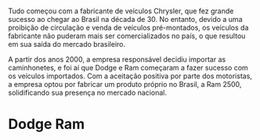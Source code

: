 
<!DOCTYPE html>
<html lang="" "pt-br"
<head>

<meta charset="UTF-8">
<title> Dodge Ram </title>
<link rel= "stylesheet href="style.css">
</head> 
<body>
<h1 id="titulo" Dodge Ram> </h1>
<p> Tudo começou com a fabricante de veículos Chrysler, que fez grande sucesso ao chegar ao Brasil na década de 30. No entanto, devido a uma proibição de circulação e venda de veículos pré-montados, os veículos da fabricante não puderam mais ser comercializados no país, o que resultou em sua saída do mercado brasileiro.<p/>
<p> A partir dos anos 2000, a empresa responsável decidiu importar as caminhonetes, e foi aí que Dodge e Ram começaram a fazer sucesso com os veículos importados. Com a aceitação positiva por parte dos motoristas, a empresa optou por fabricar um produto próprio no Brasil, a Ram 2500, solidificando sua presença no mercado nacional.<p/>
<h1> Dodge Ram <h1/>
